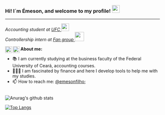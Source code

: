 ### Hi! I´m Émeson, and welcome to my profile! <img src="https://media.giphy.com/media/hvRJCLFzcasrR4ia7z/giphy.gif" width="25px">
<hr>

<p><em>Accounting student at <a target="_blank" href="http://www.ufc.br/">UFC </a><img src="https://media.giphy.com/media/3owyp2SViuDIGh8YoM/giphy.gif" width="25"></br>Controllership intern at <a target="_blank" href="http://www.grupofan.com/pt/grupo/" >Fan group </a><img src="https://media.giphy.com/media/WUlplcMpOCEmTGBtBW/giphy.gif" width="30"> 
</em></p>

<a href="https://www.linkedin.com/in/%C3%A9meson-de-sousa-622037180/">
  <img align="left" alt="Émeson's LinkdeIN" width="22px" src="https://cdn.jsdelivr.net/npm/simple-icons@v3/icons/linkedin.svg" />
</a>

<a href="https://www.instagram.com/emeson_filho/">
  <img align="left" alt="Émeson's Instagram" width="22px" src="https://cdn.jsdelivr.net/npm/simple-icons@v3/icons/instagram.svg" />
</a>

**About me:**

- 📚 I am currently studying at the business faculty of the Federal University of Ceará, accounting courses.
- 👩🏼‍💻 I am fascinated by finance and here I develop tools to help me with my studies.
- 📫 How to reach me: [@emesonfilho](https://www.linkedin.com/in/%C3%A9meson-de-sousa-622037180/);

<br/>![Anurag's github stats](https://github-readme-stats.vercel.app/api?username=emesonfilho&hide=contribs,prs,issues&show_icons=true&theme=dark)

[![Top Langs](https://github-readme-stats.vercel.app/api/top-langs/?username=emesonfilho&layout=compact&theme=dark)](https://github.com/anuraghazra/github-readme-stats)
